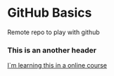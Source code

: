 # GitHub Basics
Remote repo to play with github

### This is an another header

[I`m learning this in a online course](http://www.lynda.com)
